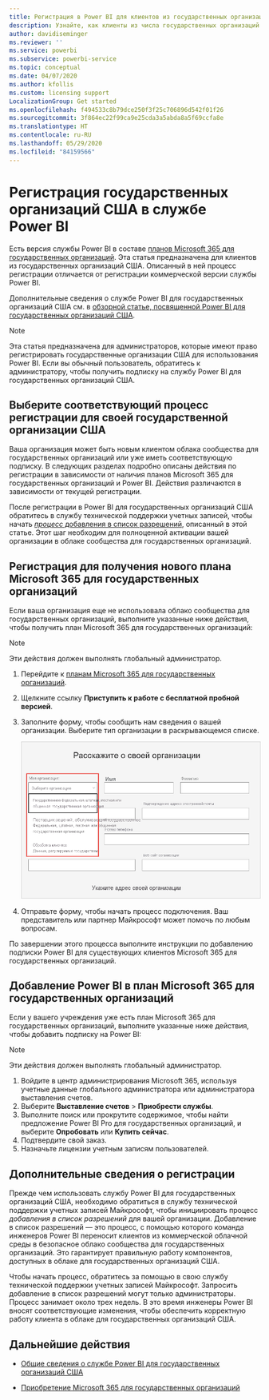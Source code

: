 ```yaml
---
title: Регистрация в Power BI для клиентов из государственных организаций США
description: Узнайте, как клиенты из числа государственных организаций США могут зарегистрироваться для получения Power BI в облаке сообщества для государственных учреждений.
author: davidiseminger
ms.reviewer: ''
ms.service: powerbi
ms.subservice: powerbi-service
ms.topic: conceptual
ms.date: 04/07/2020
ms.author: kfollis
ms.custom: licensing support
LocalizationGroup: Get started
ms.openlocfilehash: f494533c8b79dce250f3f25c706896d542f01f26
ms.sourcegitcommit: 3f864ec22f99ca9e25cda3a5abda8a5f69ccfa8e
ms.translationtype: HT
ms.contentlocale: ru-RU
ms.lasthandoff: 05/29/2020
ms.locfileid: "84159566"
---
```

# <a name="enroll-your-us-government-organization-in-the-power-bi-service"></a>Регистрация государственных организаций США в службе Power BI

Есть версия службы Power BI в составе [планов Microsoft 365 для государственных организаций](https://www.microsoft.com/microsoft-365/government/compare-office-365-government-plans?rtc=1). Эта статья предназначена для клиентов из государственных организаций США. Описанный в ней процесс регистрации отличается от регистрации коммерческой версии службы Power BI.

Дополнительные сведения о службе Power BI для государственных организаций США см. в [обзорной статье, посвященной Power BI для государственных организаций США](service-govus-overview.md).

> [!NOTE]
> Эта статья предназначена для администраторов, которые имеют право регистрировать государственные организации США для использования Power BI. Если вы обычный пользователь, обратитесь к администратору, чтобы получить подписку на службу Power BI для государственных организаций США.
> 
> 

## <a name="select-the-right-sign-up-process-for-your-us-government-organization"></a>Выберите соответствующий процесс регистрации для своей государственной организации США

Ваша организация может быть новым клиентом облака сообщества для государственных организаций или уже иметь соответствующую подписку. В следующих разделах подробно описаны действия по регистрации в зависимости от наличия планов Microsoft 365 для государственных организаций и Power BI. Действия различаются в зависимости от текущей регистрации.

После регистрации в Power BI для государственных организаций США обратитесь в службу технической поддержки учетных записей, чтобы начать [*процесс* добавления в список разрешений](#additional-signup-information), описанный в этой статье. Этот шаг необходим для полноценной активации вашей организации в облаке сообщества для государственных организаций.

## <a name="sign-up-for-a-new-microsoft-365-government-plan"></a>Регистрация для получения нового плана Microsoft 365 для государственных организаций

Если ваша организация еще не использовала облако сообщества для государственных организаций, выполните указанные ниже действия, чтобы получить план Microsoft 365 для государственных организаций:

> [!NOTE]
> Эти действия должен выполнять глобальный администратор.
>

1. Перейдите к [планам Microsoft 365 для государственных организаций](https://products.office.com/government/office-365-web-services-for-government).
2. Щелкните ссылку **Приступить к работе с бесплатной пробной версией**.
3. Заполните форму, чтобы сообщить нам сведения о вашей организации. Выберите тип организации в раскрывающемся списке.

   ![Выбор типа организации при регистрации пробной версии](media/service-govus-signup/gcc-trial-signup.png)

4. Отправьте форму, чтобы начать процесс подключения. Ваш представитель или партнер Майкрософт может помочь по любым вопросам.

По завершении этого процесса выполните инструкции по добавлению подписки Power BI для существующих клиентов Microsoft 365 для государственных организаций.

## <a name="add-power-bi-to-a-microsoft-365-government-plan"></a>Добавление Power BI в план Microsoft 365 для государственных организаций

Если у вашего учреждения уже есть план Microsoft 365 для государственных организаций, выполните указанные ниже действия, чтобы добавить подписку на Power BI:

> [!NOTE]
> Эти действия должен выполнять глобальный администратор.
> 
> 

1. Войдите в центр администрирования Microsoft 365, используя учетные данные глобального администратора или администратора выставления счетов.
2. Выберите **Выставление счетов** > **Приобрести службы**.
4. Выполните поиск или прокрутите содержимое, чтобы найти предложение Power BI Pro для государственных организаций, и выберите **Опробовать** или **Купить сейчас**.
5. Подтвердите свой заказ.
6. Назначьте лицензии учетным записям пользователей.

## <a name="additional-signup-information"></a>Дополнительные сведения о регистрации

Прежде чем использовать службу Power BI для государственных организаций США, необходимо обратиться в службу технической поддержки учетных записей Майкрософт, чтобы инициировать процесс *добавления в список разрешений* для вашей организации. Добавление в список разрешений — это процесс, с помощью которого команда инженеров Power BI переносит клиентов из коммерческой облачной среды в безопасное облако сообщества для государственных организаций. Это гарантирует правильную работу компонентов, доступных в облаке для государственных организаций США. 

Чтобы начать процесс, обратитесь за помощью в свою службу технической поддержки учетных записей Майкрософт. Запросить добавление в список разрешений могут только администраторы. Процесс занимает около трех недель. В это время инженеры Power BI вносят соответствующие изменения, чтобы обеспечить корректную работу клиента в облаке для государственных организаций США.


## <a name="next-steps"></a>Дальнейшие действия

* [Общие сведения о службе Power BI для государственных организаций США](service-govus-overview.md)
- [Приобретение Microsoft 365 для государственных организаций](https://docs.microsoft.com/office365/servicedescriptions/office-365-platform-service-description/office-365-us-government/microsoft-365-government-how-to-buy#how-do-i-buy-microsoft-365-government)